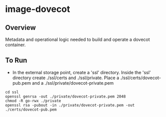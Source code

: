 # image-dovecot

## Overview

Metadata and operational logic needed to build and operate a dovecot container. 

## To Run

* In the external storage point, create a 'ssl' directory. Inside the 'ssl' directory
  create ./ssl/certs and ./ssl/private. Place a ./ssl/certs/dovecot-pub.pem and a 
  ./ssl/private/dovecot-private.pem
  
```
cd ssl
openssl genrsa -out ./private/dovecot-private.pem 2048
chmod -R go-rwx ./private
openssl rsa -pubout -in ./private/dovecot-private.pem -out ./certs/dovecot-pub.pem
``` 
    
   
